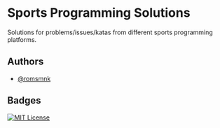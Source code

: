 
# Sports Programming Solutions

Solutions for problems/issues/katas from different sports programming platforms.

## Authors

- [@romsmnk](https://www.github.com/romsmnk)


## Badges

[![MIT License](https://img.shields.io/badge/License-MIT-green.svg)](https://choosealicense.com/licenses/mit/)
